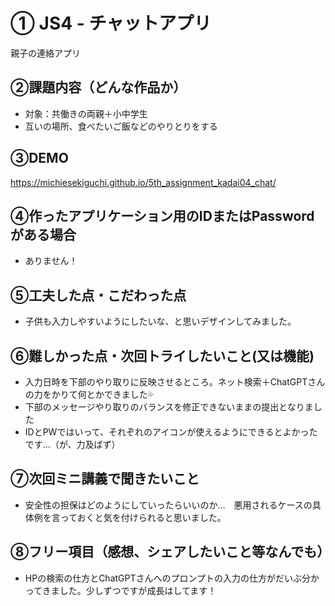 # ①	JS4 - チャットアプリ

親子の連絡アプリ

## ②課題内容（どんな作品か）

- 対象：共働きの両親＋小中学生
- 互いの場所、食べたいご飯などのやりとりをする

## ③DEMO

https://michiesekiguchi.github.io/5th_assignment_kadai04_chat/

## ④作ったアプリケーション用のIDまたはPasswordがある場合

- ありません！

## ⑤工夫した点・こだわった点

- 子供も入力しやすいようにしたいな、と思いデザインしてみました。

## ⑥難しかった点・次回トライしたいこと(又は機能)

- 入力日時を下部のやり取りに反映させるところ。ネット検索＋ChatGPTさんの力をかりて何とかできました💦
- 下部のメッセージやり取りのバランスを修正できないままの提出となりました
- IDとPWではいって、それぞれのアイコンが使えるようにできるとよかったです…（が、力及ばず）
  
## ⑦次回ミニ講義で聞きたいこと

- 安全性の担保はどのようにしていったらいいのか…　悪用されるケースの具体例を言っておくと気を付けられると思いました。

## ⑧フリー項目（感想、シェアしたいこと等なんでも）

- HPの検索の仕方とChatGPTさんへのプロンプトの入力の仕方がだいぶ分かってきました。少しずつですが成長はしてます！

